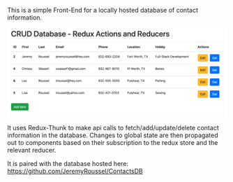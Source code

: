 This is a simple Front-End for a locally hosted database of contact information.

![Image of Front-End](https://github.com/JeremyRoussel/contactsfetwo/blob/master/FE_Image.png)

It uses Redux-Thunk to make api calls to fetch/add/update/delete contact information in the database. Changes to global state are then propagated out to components based on their subscription to the redux store and the relevant reducer.

It is paired with the database hosted here: https://github.com/JeremyRoussel/ContactsDB
